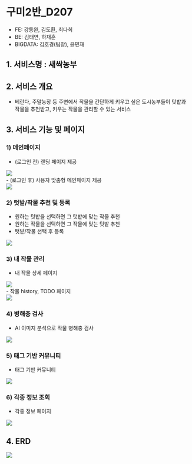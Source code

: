 # 구미2반_D207
 - FE: 강동완, 김도환, 최다희
 - BE: 김태연, 하재훈
 - BIGDATA: 김호경(팀장), 윤민재

## 1. 서비스명 : 새싹농부

## 2. 서비스 개요
 - 베란다, 주말농장 등 주변에서 작물을 간단하게 키우고 싶은 도시농부들이 텃밭과 작물을 추천받고, 키우는 작물을 관리할 수 있는 서비스

## 3. 서비스 기능 및 페이지

 ### 1) 메인페이지
  - (로그인 전) 랜딩 페이지 제공
  <div><img src="./img/랜딩페이지.gif"></div>
  - (로그인 후) 사용자 맞춤형 메인페이지 제공
  <div><img src="./img/메인페이지.gif"></div>

 ### 2) 텃밭/작물 추천 및 등록
  - 원하는 텃밭을 선택하면 그 텃밭에 맞는 작물 추천
  - 원하는 작물을 선택하면 그 작물에 맞는 텃밭 추천
  - 텃밭/작물 선택 후 등록
 <div><img src="./img/텃밭작물-추천.gif"></div>

 ### 3) 내 작물 관리
  - 내 작물 상세 페이지
 <div><img src="./img/내작물조회.gif"></div>
  - 작물 history, TODO 페이지
 <div><img src="./img/history와todo.gif"></div>

 ### 4) 병해충 검사
  - AI 이미지 분석으로 작물 병해충 검사
 <div><img src="./img/병해충검사.gif"></div>

 ### 5) 태그 기반 커뮤니티
  - 태그 기반 커뮤니티
 <div><img src="./img/태그기반커뮤니티.gif"></div>

 ### 6) 각종 정보 조회
  - 각종 정보 페이지
 <div><img src="./img/각종정보.gif"></div>

## 4. ERD
<div><img src="./img/새싹농부-ERD.png"></div>
